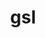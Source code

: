 ---
title: "gsl"
layout: cache
categories: [package, develop-2024-02-18]
meta: {"versions": ["2.7.1"], "compilers": ["cce@=15.0.1", "gcc@=10.3.0", "gcc@=11.4.0", "gcc@=9.4.0", "oneapi@=2024.0.0"], "oss": ["rhel8", "sle_hpc15", "ubuntu20.04", "ubuntu22.04"], "platforms": ["linux"], "targets": ["neoverse_v1", "neoverse_v2", "ppc64le", "x86_64_v3", "x86_64_v4", "zen4"], "stacks": ["e4s", "e4s-cray-rhel", "e4s-cray-sles", "e4s-neoverse-v2", "e4s-neoverse_v1", "e4s-oneapi", "e4s-power", "root"], "num_specs": 7, "num_specs_by_stack": {"root": 7, "e4s-cray-rhel": 1, "e4s-cray-sles": 1, "e4s-neoverse_v1": 1, "e4s-power": 1, "e4s": 1, "e4s-neoverse-v2": 1, "e4s-oneapi": 1}}
spec_details: [{"hash": "hxpl4432ir2tcekhdcemi5jc3zwvfru5", "compiler": "cce@=15.0.1", "versions": ["2.7.1"], "os": "rhel8", "platform": "linux", "target": "zen4", "variants": ["build_system=autotools", "~external-cblas", "+pic", "+shared"], "stacks": ["root", "e4s-cray-rhel"], "size": "-", "tarball": "https://binaries.spack.io/releases/develop-2024-02-18/build_cache/linux-rhel8-zen4/cce-15.0.1/gsl-2.7.1/linux-rhel8-zen4-cce-15.0.1-gsl-2.7.1-hxpl4432ir2tcekhdcemi5jc3zwvfru5.spack"}, {"hash": "xd74qqstuqtv3ibqyzaxowbyiwtk6afe", "compiler": "gcc@=10.3.0", "versions": ["2.7.1"], "os": "sle_hpc15", "platform": "linux", "target": "x86_64_v4", "variants": ["build_system=autotools", "~external-cblas", "+pic", "+shared"], "stacks": ["root", "e4s-cray-sles"], "size": "-", "tarball": "https://binaries.spack.io/releases/develop-2024-02-18/build_cache/linux-sle_hpc15-x86_64_v4/gcc-10.3.0/gsl-2.7.1/linux-sle_hpc15-x86_64_v4-gcc-10.3.0-gsl-2.7.1-xd74qqstuqtv3ibqyzaxowbyiwtk6afe.spack"}, {"hash": "oml3qm5ywgvmrdx64jzkebf55cmvolsd", "compiler": "gcc@=11.4.0", "versions": ["2.7.1"], "os": "ubuntu20.04", "platform": "linux", "target": "neoverse_v1", "variants": ["build_system=autotools", "~external-cblas", "+pic", "+shared"], "stacks": ["root", "e4s-neoverse_v1"], "size": "-", "tarball": "https://binaries.spack.io/releases/develop-2024-02-18/build_cache/linux-ubuntu20.04-neoverse_v1/gcc-11.4.0/gsl-2.7.1/linux-ubuntu20.04-neoverse_v1-gcc-11.4.0-gsl-2.7.1-oml3qm5ywgvmrdx64jzkebf55cmvolsd.spack"}, {"hash": "ecrisv4oriqbs53q6g4a33hee6uwvtrs", "compiler": "gcc@=9.4.0", "versions": ["2.7.1"], "os": "ubuntu20.04", "platform": "linux", "target": "ppc64le", "variants": ["build_system=autotools", "~external-cblas", "+pic", "+shared"], "stacks": ["root", "e4s-power"], "size": "-", "tarball": "https://binaries.spack.io/releases/develop-2024-02-18/build_cache/linux-ubuntu20.04-ppc64le/gcc-9.4.0/gsl-2.7.1/linux-ubuntu20.04-ppc64le-gcc-9.4.0-gsl-2.7.1-ecrisv4oriqbs53q6g4a33hee6uwvtrs.spack"}, {"hash": "d4poy3xt53jdekg4szvafmb3cqo2gtu6", "compiler": "gcc@=11.4.0", "versions": ["2.7.1"], "os": "ubuntu20.04", "platform": "linux", "target": "x86_64_v3", "variants": ["build_system=autotools", "~external-cblas", "+pic", "+shared"], "stacks": ["root", "e4s"], "size": "-", "tarball": "https://binaries.spack.io/releases/develop-2024-02-18/build_cache/linux-ubuntu20.04-x86_64_v3/gcc-11.4.0/gsl-2.7.1/linux-ubuntu20.04-x86_64_v3-gcc-11.4.0-gsl-2.7.1-d4poy3xt53jdekg4szvafmb3cqo2gtu6.spack"}, {"hash": "6tksumdhwn7rux4ebht6byujlz6ropii", "compiler": "gcc@=11.4.0", "versions": ["2.7.1"], "os": "ubuntu22.04", "platform": "linux", "target": "neoverse_v2", "variants": ["build_system=autotools", "~external-cblas", "+pic", "+shared"], "stacks": ["root", "e4s-neoverse-v2"], "size": "-", "tarball": "https://binaries.spack.io/releases/develop-2024-02-18/build_cache/linux-ubuntu22.04-neoverse_v2/gcc-11.4.0/gsl-2.7.1/linux-ubuntu22.04-neoverse_v2-gcc-11.4.0-gsl-2.7.1-6tksumdhwn7rux4ebht6byujlz6ropii.spack"}, {"hash": "6imsusrs5bzinezqv6mkqdjox4zefsyz", "compiler": "oneapi@=2024.0.0", "versions": ["2.7.1"], "os": "ubuntu22.04", "platform": "linux", "target": "x86_64_v3", "variants": ["build_system=autotools", "~external-cblas", "+pic", "+shared"], "stacks": ["e4s-oneapi", "root"], "size": "-", "tarball": "https://binaries.spack.io/releases/develop-2024-02-18/build_cache/linux-ubuntu22.04-x86_64_v3/oneapi-2024.0.0/gsl-2.7.1/linux-ubuntu22.04-x86_64_v3-oneapi-2024.0.0-gsl-2.7.1-6imsusrs5bzinezqv6mkqdjox4zefsyz.spack"}]
---